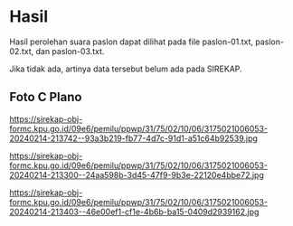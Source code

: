 # Hasil

Hasil perolehan suara paslon dapat dilihat pada file paslon-01.txt, paslon-02.txt, dan paslon-03.txt.

Jika tidak ada, artinya data tersebut belum ada pada SIREKAP.

## Foto C Plano

https://sirekap-obj-formc.kpu.go.id/09e6/pemilu/ppwp/31/75/02/10/06/3175021006053-20240214-213742--93a3b219-fb77-4d7c-91d1-a51c64b92539.jpg

https://sirekap-obj-formc.kpu.go.id/09e6/pemilu/ppwp/31/75/02/10/06/3175021006053-20240214-213300--24aa598b-3d45-47f9-9b3e-22120e4bbe72.jpg

https://sirekap-obj-formc.kpu.go.id/09e6/pemilu/ppwp/31/75/02/10/06/3175021006053-20240214-213403--46e00ef1-cf1e-4b6b-ba15-0409d2939162.jpg
